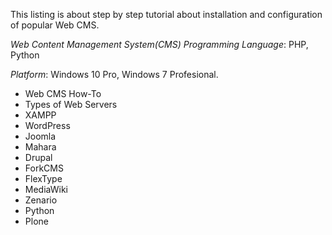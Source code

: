 This listing is about step by step tutorial about installation and configuration of popular Web CMS.

_Web Content Management System(CMS) Programming Language_: PHP, Python

_Platform_:  Windows 10 Pro, Windows 7 Profesional.

-  Web CMS How-To
-  Types of Web Servers
-  XAMPP
  -  WordPress
  -  Joomla
  -  Mahara
  -  Drupal
  -  ForkCMS
  -  FlexType
  -  MediaWiki
  -  Zenario
-  Python
  -  Plone
